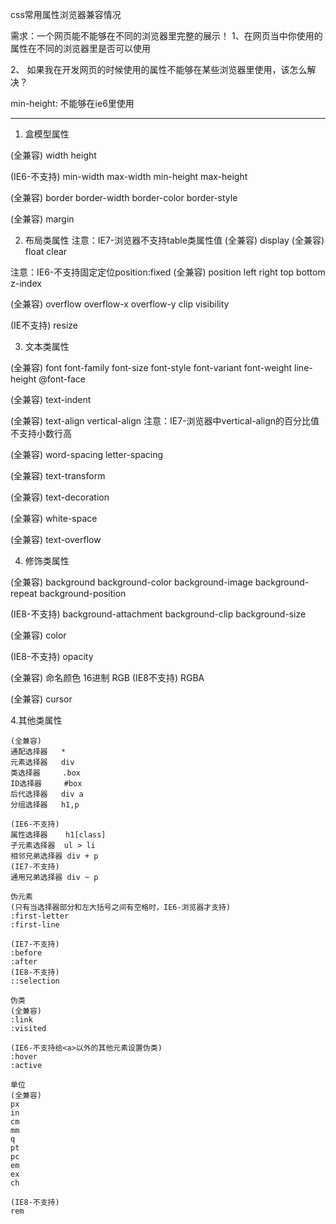 css常用属性浏览器兼容情况

需求：一个网页能不能够在不同的浏览器里完整的展示！
1、在网页当中你使用的属性在不同的浏览器里是否可以使用

2、 如果我在开发网页的时候使用的属性不能够在某些浏览器里使用，该怎么解决？

min-height: 不能够在ie6里使用



-------------------------------------------------------------------
1. 盒模型属性

  (全兼容)
  width
  height

  (IE6-不支持)
  min-width
  max-width
  min-height
  max-height

  (全兼容)
  border
  border-width
  border-color
  border-style

  (全兼容)
  margin

2. 布局类属性
  注意：IE7-浏览器不支持table类属性值
  (全兼容)
  display
  (全兼容)
  float
  clear

  注意：IE6-不支持固定定位position:fixed
  (全兼容)
  position
  left
  right
  top
  bottom
  z-index

  (全兼容)
  overflow
  overflow-x
  overflow-y
  clip
  visibility

  (IE不支持)
  resize

3. 文本类属性

  (全兼容)
  font
  font-family
  font-size
  font-style
  font-variant
  font-weight
  line-height
  @font-face

  (全兼容)
  text-indent

  (全兼容)
  text-align
  vertical-align
  注意：IE7-浏览器中vertical-align的百分比值不支持小数行高

  (全兼容)
  word-spacing
  letter-spacing

  (全兼容)
  text-transform

  (全兼容)
  text-decoration

  (全兼容)
  white-space

  (全兼容)
  text-overflow

4. 修饰类属性

  (全兼容)
  background
  background-color
  background-image
  background-repeat
  background-position

  (IE8-不支持)
  background-attachment
  background-clip
  background-size

  (全兼容)
  color

  (IE8-不支持)
  opacity

  (全兼容)
  命名颜色
  16进制
  RGB
  (IE8不支持)
  RGBA

  (全兼容)
  cursor


4.其他类属性
	
	(全兼容)
	通配选择器   *
	元素选择器   div
	类选择器     .box
	ID选择器     #box
	后代选择器   div a
	分组选择器   h1,p
	
	(IE6-不支持)
	属性选择器    h1[class]
	子元素选择器  ul > li
	相邻兄弟选择器 div + p
	(IE7-不支持)
	通用兄弟选择器 div ~ p
	
	伪元素
	(只有当选择器部分和左大括号之间有空格时，IE6-浏览器才支持)
	:first-letter
	:first-line
	
	(IE7-不支持)
	:before
	:after
	(IE8-不支持)
	::selection
	
	伪类
	(全兼容)
	:link
	:visited
	
	(IE6-不支持给<a>以外的其他元素设置伪类)
	:hover
	:active  
	
	单位
	(全兼容)
	px
	in
	cm
	mm
	q
	pt
	pc
	em
	ex
	ch
	
	(IE8-不支持)
	rem